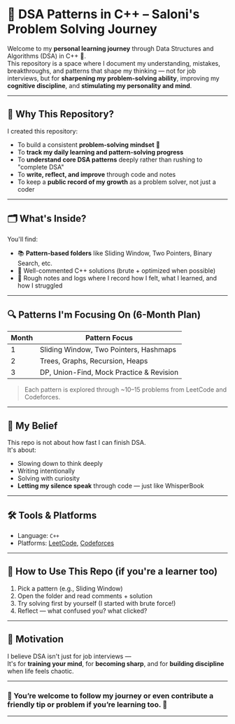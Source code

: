 # 🧠 DSA Patterns in C++ – Saloni's Problem Solving Journey

Welcome to my **personal learning journey** through Data Structures and Algorithms (DSA) in C++ 🚀.  
This repository is a space where I document my understanding, mistakes, breakthroughs, and patterns that shape my thinking — not for job interviews, but for **sharpening my problem-solving ability**, improving my **cognitive discipline**, and **stimulating my personality and mind**.

---

## 📌 Why This Repository?

I created this repository:
- To build a consistent **problem-solving mindset** 🧩
- To **track my daily learning and pattern-solving progress**
- To **understand core DSA patterns** deeply rather than rushing to "complete DSA"
- To **write, reflect, and improve** through code and notes
- To keep a **public record of my growth** as a problem solver, not just a coder

---

## 🗂️ What's Inside?

You'll find:
- 📚 **Pattern-based folders** like Sliding Window, Two Pointers, Binary Search, etc.
- 📝 Well-commented C++ solutions (brute + optimized when possible)
- 🌱 Rough notes and logs where I record how I felt, what I learned, and how I struggled

---

## 🔍 Patterns I'm Focusing On (6-Month Plan)

| Month | Pattern Focus                              |
|-------|--------------------------------------------|
| 1     | Sliding Window, Two Pointers, Hashmaps     |
| 2     | Trees, Graphs, Recursion, Heaps            |
| 3     | DP, Union-Find, Mock Practice & Revision   |

> Each pattern is explored through ~10–15 problems from LeetCode and Codeforces.

---

## 💭 My Belief

This repo is not about how fast I can finish DSA.  
It's about:
- Slowing down to think deeply
- Writing intentionally
- Solving with curiosity
- **Letting my silence speak** through code — just like WhisperBook

---

## 🛠️ Tools & Platforms

- Language: `C++`
- Platforms: [LeetCode](https://leetcode.com), [Codeforces](https://codeforces.com)

---

## 📖 How to Use This Repo (if you're a learner too)

1. Pick a pattern (e.g., Sliding Window)
2. Open the folder and read comments + solution
3. Try solving first by yourself (I started with brute force!)
4. Reflect — what confused you? what clicked?

---

## 🌟 Motivation

I believe DSA isn't just for job interviews —  
It's for **training your mind**, for **becoming sharp**, and for **building discipline** when life feels chaotic.

---

### 📌 You’re welcome to follow my journey or even contribute a friendly tip or problem if you’re learning too. 💙

---

